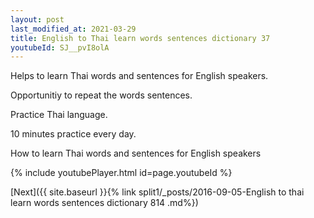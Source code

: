 ```yaml
---
layout: post
last_modified_at: 2021-03-29
title: English to Thai learn words sentences dictionary 37 
youtubeId: SJ__pvI8olA
---
```

 
 
Helps to learn Thai words and sentences for English speakers.

Opportunitiy to repeat the words sentences. 

Practice Thai language. 
 
10 minutes practice every day. 
 
How to learn Thai words and sentences for English speakers 
 
{% include youtubePlayer.html id=page.youtubeId %}
 
 
[Next]({{ site.baseurl }}{% link  split1/_posts/2016-09-05-English to thai learn words sentences dictionary 814 .md%})
 
